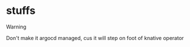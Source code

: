 # stuffs

> [!WARNING]
> Don't make it argocd managed, cus it will step on foot of knative operator
